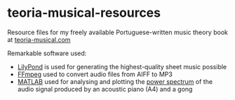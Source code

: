 # teoria-musical-resources

Resource files for my freely available Portuguese-written music theory book at [teoria-musical.com](https://teoria-musical.com/)

Remarkable software used:

+ [LilyPond](https://lilypond.org/) is used for generating the highest-quality sheet music possible
+ [FFmpeg](https://ffmpeg.org/) used to convert audio files from AIFF to MP3
+ [MATLAB](https://www.mathworks.com/) used for analysing and plotting the [power spectrum](https://www.mathworks.com/help/signal/ref/pspectrum.html) of the audio signal produced by an acoustic piano (A4) and a gong
